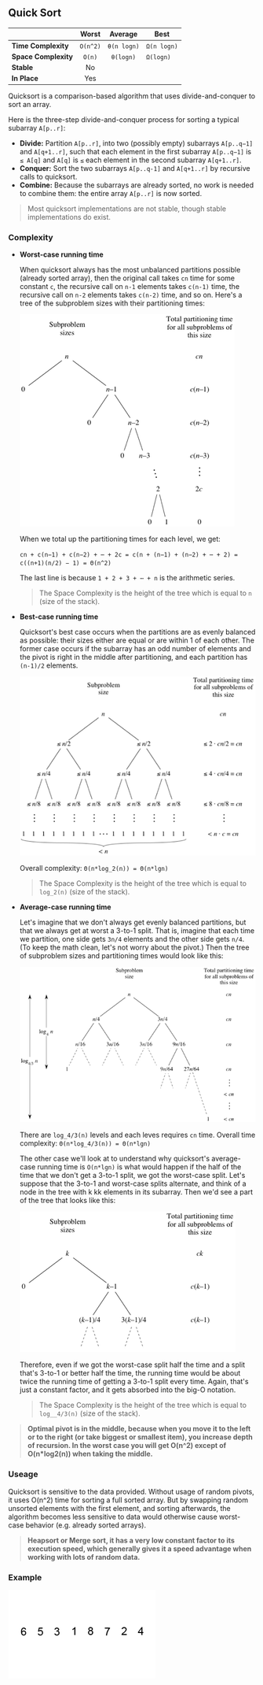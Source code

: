 ## Quick Sort

|  | Worst | Average | Best |
|:--|:-:|:-:|---|
| __Time Complexity__ | `O(n^2)` | `θ(n logn)` | `Ω(n logn)` |
| __Space Complexity__ | `O(n)` | `θ(logn)` | `Ω(logn)` |
| __Stable__ | No |
| __In Place__ | Yes |

Quicksort is a comparison-based algorithm that uses divide-and-conquer to sort an array.

Here is the three-step divide-and-conquer process for sorting a typical subarray `A[p..r]`:
* __Divide:__ Partition `A[p..r]`, into two (possibly empty) subarrays `A[p..q−1]` and `A[q+1..r]`, such that each element in the first subarray `A[p..q−1]` is `≤ A[q]` and `A[q]` is `≤` each element in the second subarray `A[q+1..r]`.
* __Conquer:__ Sort the two subarrays `A[p..q-1]` and `A[q+1..r]` by recursive calls to quicksort.
* __Combine:__ Because the subarrays are already sorted, no work is needed to combine them: the entire array `A[p..r]` is now sorted.

> Most quicksort implementations are not stable, though stable implementations do exist.

### Complexity
* __Worst-case running time__

    When quicksort always has the most unbalanced partitions possible (already sorted array), then the original call takes `cn` time for some constant `c`, the recursive call on `n-1` elements takes `c(n-1)` time, the recursive call on `n-2` elements takes `c(n-2)` time, and so on. Here's a tree of the subproblem sizes with their partitioning times:

    ![quick-sort-worst-case](./images/quick-sort-worst-case.png)

    When we total up the partitioning times for each level, we get:

    `cn + c(n−1) + c(n−2) + ⋯ + 2c = c(n + (n−1) + (n−2) + ⋯ + 2) = c((n+1)(n/2) − 1) = Θ(n^2)`

    The last line is because `1 + 2 + 3 + ⋯ + n` is the arithmetic series.

    > The Space Complexity is the height of the tree which is equal to `n` (size of the stack).

* __Best-case running time__

    Quicksort's best case occurs when the partitions are as evenly balanced as possible: their sizes either are equal or are within 1 of each other. The former case occurs if the subarray has an odd number of elements and the pivot is right in the middle after partitioning, and each partition has `(n-1)/2` elements.

    ![quick-sort-best-case](./images/quick-sort-best-case.png)

    Overall complexity: `Θ(n*log_2(n)) = Θ(n*lgn)`

    > The Space Complexity is the height of the tree which is equal to `log_2(n)` (size of the stack).

* __Average-case running time__

    Let's imagine that we don't always get evenly balanced partitions, but that we always get at worst a 3-to-1 split. That is, imagine that each time we partition, one side gets `3n/4` elements and the other side gets `n/4`. (To keep the math clean, let's not worry about the pivot.) Then the tree of subproblem sizes and partitioning times would look like this:

    ![quick-sort-average-case](./images/quick-sort-average-case.png)

    There are `log_4/3(n)` levels and each leves requires `cn` time. Overall time complexity: `Θ(n*log_4/3(n)) = Θ(n*lgn)`

    The other case we'll look at to understand why quicksort's average-case running time is `O(n*lgn)` is what would happen if the half of the time that we don't get a 3-to-1 split, we got the worst-case split. Let's suppose that the 3-to-1 and worst-case splits alternate, and think of a node in the tree with k kk elements in its subarray. Then we'd see a part of the tree that looks like this:

    ![quick-sort-second-average-case](./images/quick-sort-second-average-case.png)

    Therefore, even if we got the worst-case split half the time and a split that's 3-to-1 or better half the time, the running time would be about twice the running time of getting a 3-to-1 split every time. Again, that's just a constant factor, and it gets absorbed into the big-O notation.

    > The Space Complexity is the height of the tree which is equal to `log__4/3(n)` (size of the stack).

> __Optimal pivot is in the middle, because when you move it to the left or to the right (or take biggest or smallest item), you increase depth of recursion. In the worst case you will get O(n^2) except of O(n*log2(n)) when taking the middle.__

### Useage
Quicksort is sensitive to the data provided. Without usage of random pivots, it uses O(n^2) time for sorting a full sorted array. But by swapping random unsorted elements with the first element, and sorting afterwards, the algorithm becomes less sensitive to data would otherwise cause worst-case behavior (e.g. already sorted arrays).

> __Heapsort or Merge sort, it has a very low constant factor to its execution speed, which generally gives it a speed advantage when working with lots of random data.__

### Example
![quick-sort](./images/quick-sort.gif)